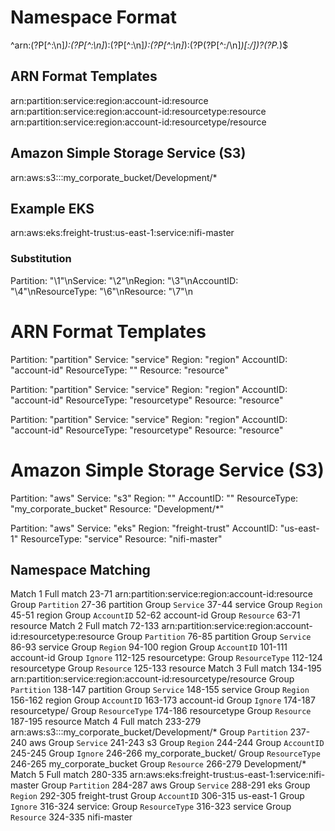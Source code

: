 # Namespace Format

^arn:(?P<Partition>[^:\n]*):(?P<Service>[^:\n]*):(?P<Region>[^:\n]*):(?P<AccountID>[^:\n]*):(?P<Ignore>(?P<ResourceType>[^:\/\n]*)[:\/])?(?P<Resource>.*)$

##  ARN Format Templates
arn:partition:service:region:account-id:resource
arn:partition:service:region:account-id:resourcetype:resource
arn:partition:service:region:account-id:resourcetype/resource

## Amazon Simple Storage Service (S3)
arn:aws:s3:::my_corporate_bucket/Development/*

## Example EKS
arn:aws:eks:freight-trust:us-east-1:service:nifi-master

### Substitution

Partition: "\1"\nService: "\2"\nRegion: "\3"\nAccountID: "\4"\nResourceType: "\6"\nResource: "\7"\n

# ARN Format Templates
Partition: "partition"
Service: "service"
Region: "region"
AccountID: "account-id"
ResourceType: ""
Resource: "resource"

Partition: "partition"
Service: "service"
Region: "region"
AccountID: "account-id"
ResourceType: "resourcetype"
Resource: "resource"

Partition: "partition"
Service: "service"
Region: "region"
AccountID: "account-id"
ResourceType: "resourcetype"
Resource: "resource"

# Amazon Simple Storage Service (S3)
Partition: "aws"
Service: "s3"
Region: ""
AccountID: ""
ResourceType: "my_corporate_bucket"
Resource: "Development/*"

Partition: "aws"
Service: "eks"
Region: "freight-trust"
AccountID: "us-east-1"
ResourceType: "service"
Resource: "nifi-master"

## Namespace Matching

Match 1
Full match	23-71	arn:partition:service:region:account-id:resource
Group `Partition`	27-36	partition
Group `Service`	37-44	service
Group `Region`	45-51	region
Group `AccountID`	52-62	account-id
Group `Resource`	63-71	resource
Match 2
Full match	72-133	arn:partition:service:region:account-id:resourcetype:resource
Group `Partition`	76-85	partition
Group `Service`	86-93	service
Group `Region`	94-100	region
Group `AccountID`	101-111	account-id
Group `Ignore`	112-125	resourcetype:
Group `ResourceType`	112-124	resourcetype
Group `Resource`	125-133	resource
Match 3
Full match	134-195	arn:partition:service:region:account-id:resourcetype/resource
Group `Partition`	138-147	partition
Group `Service`	148-155	service
Group `Region`	156-162	region
Group `AccountID`	163-173	account-id
Group `Ignore`	174-187	resourcetype/
Group `ResourceType`	174-186	resourcetype
Group `Resource`	187-195	resource
Match 4
Full match	233-279	arn:aws:s3:::my_corporate_bucket/Development/*
Group `Partition`	237-240	aws
Group `Service`	241-243	s3
Group `Region`	244-244	
Group `AccountID`	245-245	
Group `Ignore`	246-266	my_corporate_bucket/
Group `ResourceType`	246-265	my_corporate_bucket
Group `Resource`	266-279	Development/*
Match 5
Full match	280-335	arn:aws:eks:freight-trust:us-east-1:service:nifi-master
Group `Partition`	284-287	aws
Group `Service`	288-291	eks
Group `Region`	292-305	freight-trust
Group `AccountID`	306-315	us-east-1
Group `Ignore`	316-324	service:
Group `ResourceType`	316-323	service
Group `Resource`	324-335	nifi-master

